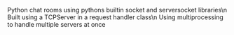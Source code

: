 Python chat rooms using pythons builtin socket and serversocket libraries\n
Built using a TCPServer in a request handler class\n
Using multiprocessing to handle multiple servers at once